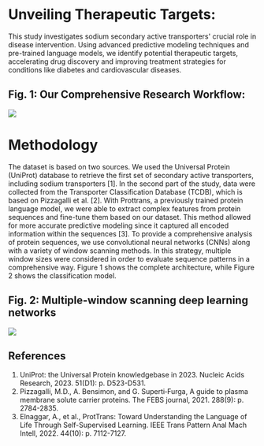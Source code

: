 # Unveiling Therapeutic Targets:
This study investigates sodium secondary active transporters' crucial role in disease intervention. Using advanced predictive modeling techniques and pre-trained language models, we identify potential therapeutic targets, accelerating drug discovery and improving treatment strategies for conditions like diabetes and cardiovascular diseases.

## Fig. 1: Our Comprehensive Research Workflow:

![]([[https://github.com/Malik-glt/Unveiling-Therapeutic-Targets/blob/309a2ff75773d76a869c8aa238f08e49c4f8e5ad/sodium%20Architecture.PNG](https://github.com/Malik-glt/Unveiling-Therapeutic-Targets/blob/main/Model%20Work%20Flow.png)](https://github.com/Malik-glt/Unveiling-Therapeutic-Targets/blob/main/Model%20Work%20Flow.png?raw=true))

# Methodology 

The dataset is based on two sources. We used the Universal Protein (UniProt) database to retrieve the first set of secondary active transporters, including sodium transporters [1]. In the second part of the study, data were collected from the Transporter Classification Database (TCDB), which is based on Pizzagalli et al. [2]. With Prottrans, a previously trained protein language model, we were able to extract complex features from protein sequences and fine-tune them based on our dataset. This method allowed for more accurate predictive modeling since it captured all encoded information within the sequences [3]. To provide a comprehensive analysis of protein sequences, we use convolutional neural networks (CNNs) along with a variety of window scanning methods. In this strategy, multiple window sizes were considered in order to evaluate sequence patterns in a comprehensive way. Figure 1 shows the complete architecture, while Figure 2 shows the classification model.

## Fig. 2: Multiple-window scanning deep learning networks

![](https://github.com/Malik-glt/Unveiling-Therapeutic-Targets/blob/b6477903957709561d9a7b815875bb1638c4656b/Model%20(2).png)

## References
1.	UniProt: the Universal Protein knowledgebase in 2023. Nucleic Acids Research, 2023. 51(D1): p. D523-D531.
2.	Pizzagalli, M.D., A. Bensimon, and G. Superti‐Furga, A guide to plasma membrane solute carrier proteins. The FEBS journal, 2021. 288(9): p. 2784-2835.
3.	Elnaggar, A., et al., ProtTrans: Toward Understanding the Language of Life Through Self-Supervised Learning. IEEE Trans Pattern Anal Mach Intell, 2022. 44(10): p. 7112-7127.
